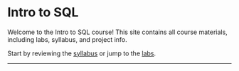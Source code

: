 # Intro to SQL

Welcome to the Intro to SQL course! This site contains all course materials, including labs, syllabus, and project info.

Start by reviewing the [syllabus](syllabus.md) or jump to the [labs](labs/labA.md).

---

